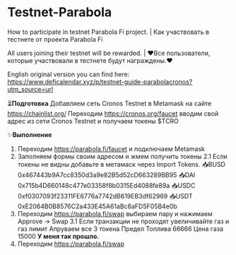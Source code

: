# Testnet-Parabola
How to participate in testnet Parabola Fi project.  |  Как участвовать в тестнете от проекта Parabola Fi

All users joining their testnet will be rewarded.  |  ❤️Все пользователи, которые участвовали в тестнете будут награждены.❤️

English original version you can find here: https://www.deficalendar.xyz/p/testnet-guide-parabolacronos?utm_source=url

⏳**Подготовка**
Добавляем сеть Cronos Testnet в Metamask на сайте https://chainlist.org/
Переходим https://cronos.org/faucet вводим свой адрес из сети Cronos Testnet и получаем токены $TCRO

✨**Выполнение**
1. Переходим https://parabola.fi/faucet и подключаем Metamask
2. Заполняем формы своим адресом и жмем получить токены
    2.1 Если токены не видны добавьте в метамаск через Import Tokens.
          📥BUSD 0x467443b9A7cc8350d3a9e82B5d52cD663289BB95
          📥DAI 0x715b4D660148c477e03358f8b0315Ed4088fe89a
          📥USDC 0xf0307093f23311FE6776a7742dB619EB3df62969
          📥USDT 0xE2064B0B8576C2a433E45A61aBc8aFD5F05B4e0b
3. Переходим https://parabola.fi/swap выбираем пару и нажимаем Approve -> Swap
    3.1 Если транзакции не проходят увеличивайте газ и газ лимит
        Апруваем все 3 токена
        Предел Топлива 66666
        Цена газа 15000
        **У меня так прошло.**
4. Переходим https://parabola.fi/swap
